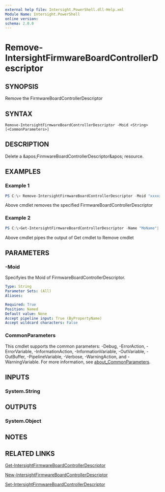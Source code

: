 ```yaml
---
external help file: Intersight.PowerShell.dll-Help.xml
Module Name: Intersight.PowerShell
online version:
schema: 2.0.0
---
```


# Remove-IntersightFirmwareBoardControllerDescriptor

## SYNOPSIS
Remove the FirmwareBoardControllerDescriptor

## SYNTAX

```
Remove-IntersightFirmwareBoardControllerDescriptor -Moid <String> [<CommonParameters>]
```

## DESCRIPTION
Delete a &amp;apos;FirmwareBoardControllerDescriptor&amp;apos; resource.

## EXAMPLES

### Example 1
```powershell
PS C:\> Remove-IntersightFirmwareBoardControllerDescriptor -Moid "xxxxxxxxxxxxxxxxxxxxxxxxxxx"
```
Above cmdlet removes the specified FirmwareBoardControllerDescriptor 

### Example 2
```powershell
PS C:\>Get-IntersightFirmwareBoardControllerDescriptor -Name "MoName"|  Remove-IntersightFirmwareBoardControllerDescriptor
```
Above cmdlet pipes the output of Get cmdlet to Remove cmdlet

## PARAMETERS

### -Moid
Specifyies the Moid of FirmwareBoardControllerDescriptor.

```yaml
Type: String
Parameter Sets: (All)
Aliases:

Required: True
Position: Named
Default value: None
Accept pipeline input: True (ByPropertyName)
Accept wildcard characters: False
```

### CommonParameters
This cmdlet supports the common parameters: -Debug, -ErrorAction, -ErrorVariable, -InformationAction, -InformationVariable, -OutVariable, -OutBuffer, -PipelineVariable, -Verbose, -WarningAction, and -WarningVariable. For more information, see [about_CommonParameters](http://go.microsoft.com/fwlink/?LinkID=113216).

## INPUTS

### System.String

## OUTPUTS

### System.Object
## NOTES

## RELATED LINKS

[Get-IntersightFirmwareBoardControllerDescriptor](./Get-IntersightFirmwareBoardControllerDescriptor.md)

[New-IntersightFirmwareBoardControllerDescriptor](./New-IntersightFirmwareBoardControllerDescriptor.md)

[Set-IntersightFirmwareBoardControllerDescriptor](./Set-IntersightFirmwareBoardControllerDescriptor.md)

